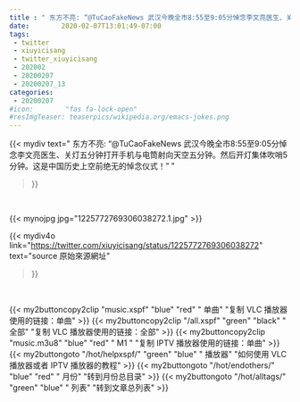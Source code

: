 ```yaml
---
title : " 东方不亮: “@TuCaoFakeNews 武汉今晚全市8:55至9:05分悼念李文亮医生、关灯五分钟打开手机与电筒射向天空五分钟。然后开灯集体吹哨5分钟。这是中国历史上空前绝无的悼念仪式！”  "
date:        2020-02-07T13:01:49-07:00
tags:
 - twitter
 - xiuyicisang
 - twitter_xiuyicisang
 - 202002
 - 20200207
 - 20200207_13
categories:
 - 20200207
#icon:        "fas fa-lock-open"
#resImgTeaser: teaserpics/wikipedia.org/emacs-jokes.png
---
```


{{< mydiv text=" 东方不亮: “@TuCaoFakeNews 武汉今晚全市8:55至9:05分悼念李文亮医生、关灯五分钟打开手机与电筒射向天空五分钟。然后开灯集体吹哨5分钟。这是中国历史上空前绝无的悼念仪式！”  "
>}}
<br>


 {{< mynojpg jpg="1225772769306038272.1.jpg" >}}<br> 



{{< mydiv4o link="https://twitter.com/xiuyicisang/status/1225772769306038272"
text="source 原始來源網址"
>}}


<br>





{{< my2buttoncopy2clip "music.xspf"        "blue"   "red"    " 单曲"  "复制 VLC 播放器使用的链接：单曲" >}} {{< my2buttoncopy2clip "/all.xspf"         "green"  "black"  " 全部"  "复制 VLC 播放器使用的链接：全部" >}} {{< my2buttoncopy2clip "music.m3u8"        "blue"   "red"    " M1 "    "复制 IPTV 播放器使用的链接：单曲" >}} {{< my2buttongoto      "/hot/helpxspf/"    "green"  "blue"   " 播放器" "如何使用 VLC 播放器或者 IPTV 播放器的教程" >}} {{< my2buttongoto      "/hot/endothers/"   "blue"   "red"    " 月份"   "转到月份总目录" >}} {{< my2buttongoto      "/hot/alltags/"     "green"  "blue"   " 列表"   "转到文章总列表" >}} 
